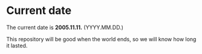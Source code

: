 # Current date

The current date is **2005.11.11.** (YYYY.MM.DD.)

This repository will be good when the world ends, so we will know how long it lasted.